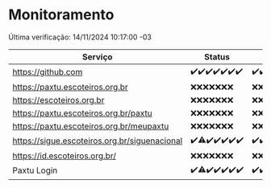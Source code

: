 # Monitoramento

Última verificação: 14/11/2024 10:17:00 -03

|Serviço|Status|Últimas 24h|
|---|---|---|
|https://github.com|<span title="2024-11-07: OK=23">✔️</span><span title="2024-11-08: OK=23">✔️</span><span title="2024-11-09: OK=23">✔️</span><span title="2024-11-10: OK=23">✔️</span><span title="2024-11-11: OK=23">✔️</span><span title="2024-11-12: OK=23">✔️</span><span title="2024-11-13: OK=13">✔️</span>|<span title="13/11/2024 11:07:00 -03 : 200">✔️</span><span title="13/11/2024 12:08:00 -03 : 200">✔️</span><span title="13/11/2024 13:10:00 -03 : 200">✔️</span><span title="13/11/2024 14:07:00 -03 : 200">✔️</span><span title="13/11/2024 15:10:00 -03 : 200">✔️</span><span title="13/11/2024 16:06:00 -03 : 200">✔️</span><span title="13/11/2024 17:08:00 -03 : 200">✔️</span><span title="13/11/2024 18:07:00 -03 : 200">✔️</span><span title="13/11/2024 19:07:00 -03 : 200">✔️</span><span title="13/11/2024 20:08:00 -03 : 200">✔️</span><span title="13/11/2024 21:39:00 -03 : 200">✔️</span><span title="13/11/2024 23:10:00 -03 : 200">✔️</span><span title="14/11/2024 00:14:00 -03 : 200">✔️</span><span title="14/11/2024 01:11:00 -03 : 200">✔️</span><span title="14/11/2024 02:08:00 -03 : 200">✔️</span><span title="14/11/2024 03:12:00 -03 : 200">✔️</span><span title="14/11/2024 04:08:00 -03 : 200">✔️</span><span title="14/11/2024 05:11:00 -03 : 200">✔️</span><span title="14/11/2024 06:08:00 -03 : 200">✔️</span><span title="14/11/2024 07:09:00 -03 : 200">✔️</span><span title="14/11/2024 08:07:00 -03 : 200">✔️</span><span title="14/11/2024 09:15:00 -03 : 200">✔️</span><span title="14/11/2024 10:17:00 -03 : 200">✔️</span>|
|https://paxtu.escoteiros.org.br|<span title="2024-11-07: Falhas=23">❌</span><span title="2024-11-08: Falhas=23">❌</span><span title="2024-11-09: Falhas=23">❌</span><span title="2024-11-10: Falhas=23">❌</span><span title="2024-11-11: Falhas=23">❌</span><span title="2024-11-12: Falhas=23">❌</span><span title="2024-11-13: Falhas=13">❌</span>|<span title="13/11/2024 11:07:00 -03 : 403">❌</span><span title="13/11/2024 12:08:00 -03 : 403">❌</span><span title="13/11/2024 13:10:00 -03 : 403">❌</span><span title="13/11/2024 14:07:00 -03 : 403">❌</span><span title="13/11/2024 15:10:00 -03 : 403">❌</span><span title="13/11/2024 16:06:00 -03 : 403">❌</span><span title="13/11/2024 17:08:00 -03 : 403">❌</span><span title="13/11/2024 18:07:00 -03 : 403">❌</span><span title="13/11/2024 19:07:00 -03 : 403">❌</span><span title="13/11/2024 20:08:00 -03 : 403">❌</span><span title="13/11/2024 21:39:00 -03 : 403">❌</span><span title="13/11/2024 23:10:00 -03 : 403">❌</span><span title="14/11/2024 00:14:00 -03 : 403">❌</span><span title="14/11/2024 01:11:00 -03 : 403">❌</span><span title="14/11/2024 02:08:00 -03 : 403">❌</span><span title="14/11/2024 03:12:00 -03 : 403">❌</span><span title="14/11/2024 04:08:00 -03 : 403">❌</span><span title="14/11/2024 05:11:00 -03 : 403">❌</span><span title="14/11/2024 06:08:00 -03 : 403">❌</span><span title="14/11/2024 07:09:00 -03 : 403">❌</span><span title="14/11/2024 08:07:00 -03 : 403">❌</span><span title="14/11/2024 09:15:00 -03 : 403">❌</span><span title="14/11/2024 10:17:00 -03 : 403">❌</span>|
|https://escoteiros.org.br|<span title="2024-11-07: Falhas=23">❌</span><span title="2024-11-08: Falhas=23">❌</span><span title="2024-11-09: Falhas=23">❌</span><span title="2024-11-10: Falhas=23">❌</span><span title="2024-11-11: Falhas=23">❌</span><span title="2024-11-12: Falhas=23">❌</span><span title="2024-11-13: Falhas=13">❌</span>|<span title="13/11/2024 11:07:00 -03 : 403">❌</span><span title="13/11/2024 12:08:00 -03 : 403">❌</span><span title="13/11/2024 13:10:00 -03 : 403">❌</span><span title="13/11/2024 14:07:00 -03 : 403">❌</span><span title="13/11/2024 15:10:00 -03 : 403">❌</span><span title="13/11/2024 16:06:00 -03 : 403">❌</span><span title="13/11/2024 17:08:00 -03 : 403">❌</span><span title="13/11/2024 18:07:00 -03 : 403">❌</span><span title="13/11/2024 19:07:00 -03 : 403">❌</span><span title="13/11/2024 20:08:00 -03 : 403">❌</span><span title="13/11/2024 21:39:00 -03 : 403">❌</span><span title="13/11/2024 23:10:00 -03 : 403">❌</span><span title="14/11/2024 00:14:00 -03 : 403">❌</span><span title="14/11/2024 01:11:00 -03 : 403">❌</span><span title="14/11/2024 02:08:00 -03 : 403">❌</span><span title="14/11/2024 03:12:00 -03 : 403">❌</span><span title="14/11/2024 04:08:00 -03 : 403">❌</span><span title="14/11/2024 05:11:00 -03 : 403">❌</span><span title="14/11/2024 06:08:00 -03 : 403">❌</span><span title="14/11/2024 07:09:00 -03 : 403">❌</span><span title="14/11/2024 08:07:00 -03 : 403">❌</span><span title="14/11/2024 09:15:00 -03 : 403">❌</span><span title="14/11/2024 10:17:00 -03 : 403">❌</span>|
|https://paxtu.escoteiros.org.br/paxtu|<span title="2024-11-07: Falhas=23">❌</span><span title="2024-11-08: Falhas=23">❌</span><span title="2024-11-09: Falhas=23">❌</span><span title="2024-11-10: Falhas=23">❌</span><span title="2024-11-11: Falhas=23">❌</span><span title="2024-11-12: Falhas=23">❌</span><span title="2024-11-13: Falhas=13">❌</span>|<span title="13/11/2024 11:07:00 -03 : 403">❌</span><span title="13/11/2024 12:08:00 -03 : 403">❌</span><span title="13/11/2024 13:10:00 -03 : 403">❌</span><span title="13/11/2024 14:07:00 -03 : 403">❌</span><span title="13/11/2024 15:10:00 -03 : 403">❌</span><span title="13/11/2024 16:06:00 -03 : 403">❌</span><span title="13/11/2024 17:08:00 -03 : 403">❌</span><span title="13/11/2024 18:07:00 -03 : 403">❌</span><span title="13/11/2024 19:07:00 -03 : 403">❌</span><span title="13/11/2024 20:08:00 -03 : 403">❌</span><span title="13/11/2024 21:39:00 -03 : 403">❌</span><span title="13/11/2024 23:10:00 -03 : 403">❌</span><span title="14/11/2024 00:14:00 -03 : 403">❌</span><span title="14/11/2024 01:11:00 -03 : 403">❌</span><span title="14/11/2024 02:08:00 -03 : 403">❌</span><span title="14/11/2024 03:12:00 -03 : 403">❌</span><span title="14/11/2024 04:08:00 -03 : 403">❌</span><span title="14/11/2024 05:11:00 -03 : 403">❌</span><span title="14/11/2024 06:08:00 -03 : 403">❌</span><span title="14/11/2024 07:09:00 -03 : 403">❌</span><span title="14/11/2024 08:07:00 -03 : 403">❌</span><span title="14/11/2024 09:15:00 -03 : 403">❌</span><span title="14/11/2024 10:17:00 -03 : 403">❌</span>|
|https://paxtu.escoteiros.org.br/meupaxtu|<span title="2024-11-07: Falhas=23">❌</span><span title="2024-11-08: Falhas=23">❌</span><span title="2024-11-09: Falhas=23">❌</span><span title="2024-11-10: Falhas=23">❌</span><span title="2024-11-11: Falhas=23">❌</span><span title="2024-11-12: Falhas=23">❌</span><span title="2024-11-13: Falhas=13">❌</span>|<span title="13/11/2024 11:07:00 -03 : 403">❌</span><span title="13/11/2024 12:08:00 -03 : 403">❌</span><span title="13/11/2024 13:10:00 -03 : 403">❌</span><span title="13/11/2024 14:07:00 -03 : 403">❌</span><span title="13/11/2024 15:10:00 -03 : 403">❌</span><span title="13/11/2024 16:06:00 -03 : 403">❌</span><span title="13/11/2024 17:08:00 -03 : 403">❌</span><span title="13/11/2024 18:07:00 -03 : 403">❌</span><span title="13/11/2024 19:07:00 -03 : 403">❌</span><span title="13/11/2024 20:08:00 -03 : 403">❌</span><span title="13/11/2024 21:39:00 -03 : 403">❌</span><span title="13/11/2024 23:10:00 -03 : 403">❌</span><span title="14/11/2024 00:14:00 -03 : 403">❌</span><span title="14/11/2024 01:11:00 -03 : 403">❌</span><span title="14/11/2024 02:08:00 -03 : 403">❌</span><span title="14/11/2024 03:12:00 -03 : 403">❌</span><span title="14/11/2024 04:08:00 -03 : 403">❌</span><span title="14/11/2024 05:11:00 -03 : 403">❌</span><span title="14/11/2024 06:08:00 -03 : 403">❌</span><span title="14/11/2024 07:09:00 -03 : 403">❌</span><span title="14/11/2024 08:07:00 -03 : 403">❌</span><span title="14/11/2024 09:15:00 -03 : 403">❌</span><span title="14/11/2024 10:17:00 -03 : 403">❌</span>|
|https://sigue.escoteiros.org.br/siguenacional|<span title="2024-11-07: OK=23">✔️</span><span title="2024-11-08: OK=22, Falhas=1">⚠️</span><span title="2024-11-09: OK=23">✔️</span><span title="2024-11-10: OK=23">✔️</span><span title="2024-11-11: OK=23">✔️</span><span title="2024-11-12: OK=23">✔️</span><span title="2024-11-13: OK=13">✔️</span>|<span title="13/11/2024 11:07:00 -03 : 200">✔️</span><span title="13/11/2024 12:08:00 -03 : 200">✔️</span><span title="13/11/2024 13:10:00 -03 : 200">✔️</span><span title="13/11/2024 14:07:00 -03 : 200">✔️</span><span title="13/11/2024 15:10:00 -03 : 200">✔️</span><span title="13/11/2024 16:06:00 -03 : 200">✔️</span><span title="13/11/2024 17:08:00 -03 : 200">✔️</span><span title="13/11/2024 18:07:00 -03 : 200">✔️</span><span title="13/11/2024 19:07:00 -03 : 200">✔️</span><span title="13/11/2024 20:08:00 -03 : 200">✔️</span><span title="13/11/2024 21:39:00 -03 : 200">✔️</span><span title="13/11/2024 23:10:00 -03 : 200">✔️</span><span title="14/11/2024 00:14:00 -03 : 200">✔️</span><span title="14/11/2024 01:11:00 -03 : 200">✔️</span><span title="14/11/2024 02:08:00 -03 : 200">✔️</span><span title="14/11/2024 03:12:00 -03 : 200">✔️</span><span title="14/11/2024 04:08:00 -03 : 200">✔️</span><span title="14/11/2024 05:11:00 -03 : 200">✔️</span><span title="14/11/2024 06:08:00 -03 : 200">✔️</span><span title="14/11/2024 07:09:00 -03 : 200">✔️</span><span title="14/11/2024 08:07:00 -03 : 200">✔️</span><span title="14/11/2024 09:15:00 -03 : 200">✔️</span><span title="14/11/2024 10:17:00 -03 : 200">✔️</span>|
|https://id.escoteiros.org.br/|<span title="2024-11-07: Falhas=23">❌</span><span title="2024-11-08: Falhas=23">❌</span><span title="2024-11-09: Falhas=23">❌</span><span title="2024-11-10: Falhas=23">❌</span><span title="2024-11-11: Falhas=23">❌</span><span title="2024-11-12: Falhas=23">❌</span><span title="2024-11-13: Falhas=13">❌</span>|<span title="13/11/2024 11:07:00 -03 : 403">❌</span><span title="13/11/2024 12:08:00 -03 : 403">❌</span><span title="13/11/2024 13:10:00 -03 : 403">❌</span><span title="13/11/2024 14:07:00 -03 : 403">❌</span><span title="13/11/2024 15:10:00 -03 : 403">❌</span><span title="13/11/2024 16:06:00 -03 : 403">❌</span><span title="13/11/2024 17:08:00 -03 : 403">❌</span><span title="13/11/2024 18:07:00 -03 : 403">❌</span><span title="13/11/2024 19:07:00 -03 : 403">❌</span><span title="13/11/2024 20:08:00 -03 : 403">❌</span><span title="13/11/2024 21:39:00 -03 : 403">❌</span><span title="13/11/2024 23:10:00 -03 : 403">❌</span><span title="14/11/2024 00:14:00 -03 : 403">❌</span><span title="14/11/2024 01:11:00 -03 : 403">❌</span><span title="14/11/2024 02:08:00 -03 : 403">❌</span><span title="14/11/2024 03:12:00 -03 : 403">❌</span><span title="14/11/2024 04:08:00 -03 : 403">❌</span><span title="14/11/2024 05:12:00 -03 : 403">❌</span><span title="14/11/2024 06:08:00 -03 : 403">❌</span><span title="14/11/2024 07:09:00 -03 : 403">❌</span><span title="14/11/2024 08:07:00 -03 : 403">❌</span><span title="14/11/2024 09:15:00 -03 : 403">❌</span><span title="14/11/2024 10:17:00 -03 : 403">❌</span>|
|Paxtu Login|<span title="2024-11-07: OK=23">✔️</span><span title="2024-11-08: OK=22, Falhas=1">⚠️</span><span title="2024-11-09: OK=23">✔️</span><span title="2024-11-10: OK=23">✔️</span><span title="2024-11-11: OK=23">✔️</span><span title="2024-11-12: OK=23">✔️</span><span title="2024-11-13: OK=13">✔️</span>|<span title="13/11/2024 11:07:00 -03 : 200">✔️</span><span title="13/11/2024 12:08:00 -03 : 200">✔️</span><span title="13/11/2024 13:10:00 -03 : 200">✔️</span><span title="13/11/2024 14:07:00 -03 : 200">✔️</span><span title="13/11/2024 15:10:00 -03 : 200">✔️</span><span title="13/11/2024 16:06:00 -03 : 200">✔️</span><span title="13/11/2024 17:08:00 -03 : 200">✔️</span><span title="13/11/2024 18:07:00 -03 : 200">✔️</span><span title="13/11/2024 19:07:00 -03 : 200">✔️</span><span title="13/11/2024 20:08:00 -03 : 200">✔️</span><span title="13/11/2024 21:39:00 -03 : 200">✔️</span><span title="13/11/2024 23:10:00 -03 : 200">✔️</span><span title="14/11/2024 00:14:00 -03 : 200">✔️</span><span title="14/11/2024 01:11:00 -03 : 200">✔️</span><span title="14/11/2024 02:08:00 -03 : 200">✔️</span><span title="14/11/2024 03:12:00 -03 : 200">✔️</span><span title="14/11/2024 04:08:00 -03 : 200">✔️</span><span title="14/11/2024 05:12:00 -03 : 200">✔️</span><span title="14/11/2024 06:08:00 -03 : 200">✔️</span><span title="14/11/2024 07:09:00 -03 : 200">✔️</span><span title="14/11/2024 08:07:00 -03 : 200">✔️</span><span title="14/11/2024 09:15:00 -03 : 200">✔️</span><span title="14/11/2024 10:17:00 -03 : 200">✔️</span>|
